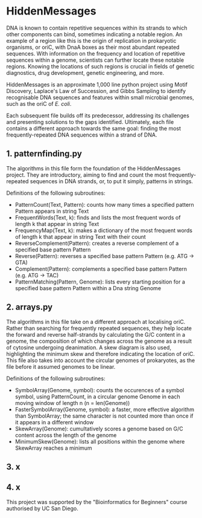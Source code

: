 # HiddenMessages

DNA is known to contain repetitive sequences within its strands to which other components can bind, sometimes indicating a notable region. An example of a region like this is the origin of replication in prokaryotic organisms, or oriC, with DnaA boxes as their most abundant repeated sequences.
With information on the frequency and location of repetitive sequences within a genome, scientists can further locate these notable regions. Knowing the locations of such regions is crucial in fields of genetic diagnostics, drug development, genetic engineering, and more.

HiddenMessages is an approximate 1,000 line python project using Motif Discovery, Laplace's Law of Succession, and Gibbs Sampling to identify recognisable DNA sequences and features within small microbial genomes, such as the oriC of *E. coli*. 

Each subsequent file builds off its predecessor, addressing its challenges and presenting solutions to the gaps identified. Ultimately, each file contains a different approach towards the same goal: finding the most frequently-repeated DNA sequences within a strand of DNA. 

## 1. patternfinding.py
The algorithms in this file form the foundation of the HiddenMessages project.
They are introductory, aiming to find and count the most frequently-repeated sequences in DNA strands, or, to put it simply, patterns in strings.

Definitions of the following subroutines:
- PatternCount(Text, Pattern): counts how many times a specified pattern Pattern appears in string Text
- FrequentWords(Text, k): finds and lists the most frequent words of length k that appear in string Text
- FrequencyMap(Text, k): makes a dictionary of the most frequent words of length k that appear in string Text with their count
- ReverseComplement(Pattern): creates a reverse complement of a specified base pattern Pattern
- Reverse(Pattern): reverses a specified base pattern Pattern (e.g. ATG -> GTA)
- Complement(Pattern): complements a specified base pattern Pattern (e.g. ATG -> TAC)
- PatternMatching(Pattern, Genome): lists every starting position for a specified base pattern Pattern within a Dna string Genome
 
## 2. arrays.py
The algorithms in this file take on a different approach at localising oriC. Rather than searching for frequently repeated sequences, they help locate the forward and reverse half-strands by calculating the G/C content in a genome, the composition of which changes across the genome as a result of cytosine undergoing deanimation. A skew diagram is also used, highlighting the minimum skew and therefore indicating the location of oriC. This file also takes into account the circular genomes of prokaryotes, as the file before it assumed genomes to be linear.

Definitions of the following subroutines:
- SymbolArray(Genome, symbol): counts the occurences of a symbol symbol, using PatternCount, in a circular genome Genome in each moving window of length n (n = len(Genome))
- FasterSymbolArray(Genome, symbol): a faster, more effective algorithm than SymbolArray; the same character is not counted more than once if it appears in a different window
- SkewArray(Genome): cumultatively scores a genome based on G/C content across the length of the genome
- MinimumSkew(Genome): lists all positions within the genome where SkewArray reaches a minimum
  
## 3. x

## 4. x


This project was supported by the "Bioinformatics for Beginners" course authorised by UC San Diego.
